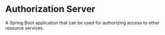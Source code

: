 # Authorization Server
A Spring Boot application that can be used for authorizing access to other resource services.
